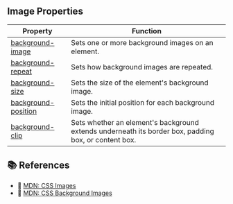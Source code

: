 ## Image Properties

| Property                                                                                    | Function                                                                                             |
| ------------------------------------------------------------------------------------------- | ---------------------------------------------------------------------------------------------------- |
| [background-image](https://developer.mozilla.org/en-US/docs/Web/CSS/background-image)       | Sets one or more background images on an element.                                                    |
| [background-repeat](https://developer.mozilla.org/en-US/docs/Web/CSS/background-repeat)     | Sets how background images are repeated.                                                             |
| [background-size](https://developer.mozilla.org/en-US/docs/Web/CSS/background-size)         | Sets the size of the element's background image.                                                     |
| [background-position](https://developer.mozilla.org/en-US/docs/Web/CSS/background-position) | Sets the initial position for each background image.                                                 |
| [background-clip](https://developer.mozilla.org/en-US/docs/Web/CSS/background-clip)         | Sets whether an element's background extends underneath its border box, padding box, or content box. |

## 📚 References

- 🔗 [MDN: CSS Images](https://developer.mozilla.org/en-US/docs/Web/CSS/CSS_Images)
- 🔗 [MDN: CSS Background Images](https://developer.mozilla.org/en-US/docs/Web/CSS/CSS_Backgrounds_and_Borders/Resizing_background_images)
